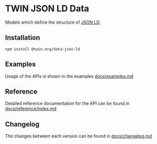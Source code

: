 # TWIN JSON LD Data

Models which define the structure of [JSON LD](https://json-ld.org/).

## Installation

```shell
npm install @twin.org/data-json-ld
```

## Examples

Usage of the APIs is shown in the examples [docs/examples.md](docs/examples.md)

## Reference

Detailed reference documentation for the API can be found in [docs/reference/index.md](docs/reference/index.md)

## Changelog

The changes between each version can be found in [docs/changelog.md](docs/changelog.md)
